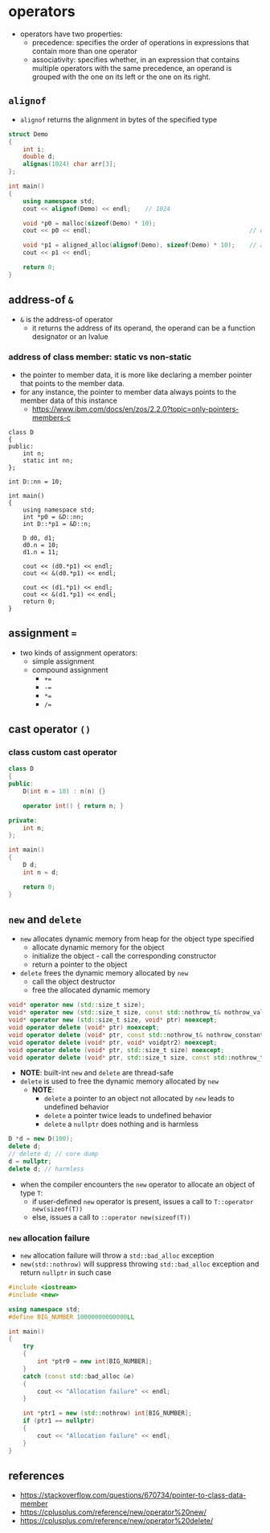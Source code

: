 # operators
* operators have two properties:
    * precedence: specifies the order of operations in expressions that contain more than one operator
    * associativity: specifies whether, in an expression that contains multiple operators with the same precedence, an operand is grouped with the one on its left or the one on its right.

## `alignof`
* `alignof` returns the alignment in bytes of the specified type

```cpp
struct Demo
{
    int i;
    double d;
    alignas(1024) char arr[3];
};

int main()
{
    using namespace std;
    cout << alignof(Demo) << endl;    // 1024

    void *p0 = malloc(sizeof(Demo) * 10);
    cout << p0 << endl;                                            // default aligned

    void *p1 = aligned_alloc(alignof(Demo), sizeof(Demo) * 10);    // aligned to 1024
    cout << p1 << endl;

    return 0;
}
```

## address-of `&`
* `&` is the address-of operator
    * it returns the address of its operand, the operand can be a function designator or an lvalue


### address of class member: static vs non-static
* the pointer to member data, it is more like declaring a member pointer that points to the member data.
* for any instance, the pointer to member data always points to the member data of this instance
    * https://www.ibm.com/docs/en/zos/2.2.0?topic=only-pointers-members-c
```
class D
{
public:
    int n;
    static int nn;
};

int D::nn = 10;

int main()
{
    using namespace std;
    int *p0 = &D::nn;
    int D::*p1 = &D::n;

    D d0, d1;
    d0.n = 10;
    d1.n = 11;

    cout << (d0.*p1) << endl;
    cout << &(d0.*p1) << endl;

    cout << (d1.*p1) << endl;
    cout << &(d1.*p1) << endl;
    return 0;
}
```

## assignment `=`
* two kinds of assignment operators:
    * simple assignment
    * compound assignment
        * `+=`
        * `-=`
        * `*=`
        * `/=`

## cast operator `()`

### class custom cast operator
```cpp
class D
{
public:
    D(int n = 10) : n(n) {}

    operator int() { return n; }

private:
    int n;
};

int main()
{
    D d;
    int n = d;

    return 0;
}
```

## `new` and `delete`
* `new` allocates dynamic memory from heap for the object type specified
    * allocate dynamic memory for the object
    * initialize the object - call the corresponding constructor
    * return a pointer to the object
* `delete` frees the dynamic memory allocated by `new`
    * call the object destructor
    * free the allocated dynamic memory

```cpp
void* operator new (std::size_t size);
void* operator new (std::size_t size, const std::nothrow_t& nothrow_value) noexcept;
void* operator new (std::size_t size, void* ptr) noexcept;                                                // placement new
void operator delete (void* ptr) noexcept;
void operator delete (void* ptr, const std::nothrow_t& nothrow_constant) noexcept;
void operator delete (void* ptr, void* voidptr2) noexcept;
void operator delete (void* ptr, std::size_t size) noexcept;
void operator delete (void* ptr, std::size_t size, const std::nothrow_t& nothrow_constant) noexcept;
```

* **NOTE**: built-int `new` and `delete` are thread-safe
* `delete` is used to free the dynamic memory allocated by `new`
    * **NOTE**:
        * `delete` a pointer to an object not allocated by `new` leads to undefined behavior 
        * `delete` a pointer twice leads to undefined behavior
        * `delete` a `nullptr` does nothing and is harmless
```cpp
D *d = new D(100);
delete d;
// delete d; // core dump
d = nullptr;
delete d; // harmless
```



* when the compiler encounters the `new` operator to allocate an object of type `T`:
    * if user-defined `new` operator is present, issues a call to `T::operator new(sizeof(T))`
    * else, issues a call to `::operator new(sizeof(T))`


### `new` allocation failure
* `new` allocation failure will throw a `std::bad_alloc` exception
* `new(std::nothrow)` will suppress throwing `std::bad_alloc` exception and return `nullptr` in such case

```cpp
#include <iostream>
#include <new>

using namespace std;
#define BIG_NUMBER 10000000000000LL

int main()
{
    try
    {
        int *ptr0 = new int[BIG_NUMBER];
    }
    catch (const std::bad_alloc &e)
    {
        cout << "Allocation failure" << endl;
    }

    int *ptr1 = new (std::nothrow) int[BIG_NUMBER];
    if (ptr1 == nullptr)
    {
        cout << "Allocation failure" << endl;
    }
}
```

## references
* https://stackoverflow.com/questions/670734/pointer-to-class-data-member
* https://cplusplus.com/reference/new/operator%20new/
* https://cplusplus.com/reference/new/operator%20delete/
